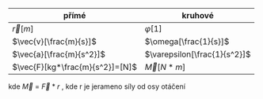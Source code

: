 
| přímé                       | kruhové                      |
| --------------------------- | ---------------------------- |
| $\vec{r}[m]$                | $\varphi[1]$                 |
| $\vec{v}[\frac{m}{s}]$      | $\omega[\frac{1}{s}]$        |
| $\vec{a}[\frac{m}{s^2}]$    | $\varepsilon[\frac{1}{s^2}]$ |
| $\vec{F}[kg*\frac{m}{s^2}]=[N]$ |$\vec{M}[N*m]$|

kde $\vec{M}$ = $\vec{F}*r$ , kde r je jerameno síly od osy otáčení 
